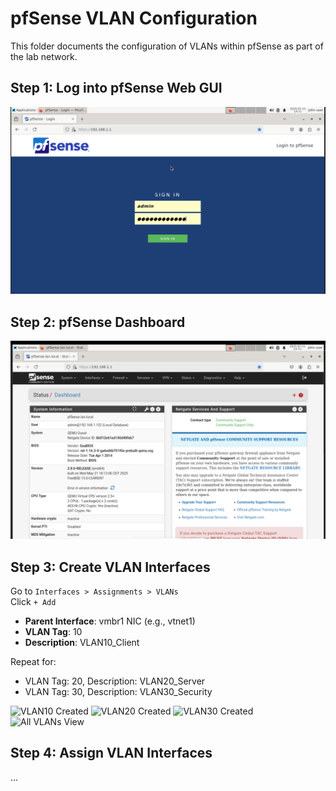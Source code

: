 # pfSense VLAN Configuration

This folder documents the configuration of VLANs within pfSense as part of the lab network.

## Step 1: Log into pfSense Web GUI
![Login to pfSense](1_login_pfsense.png)

## Step 2: pfSense Dashboard
![pfSense Dashboard](2_dashboard.png)

## Step 3: Create VLAN Interfaces
Go to `Interfaces > Assignments > VLANs`  
Click `+ Add`

- **Parent Interface**: vmbr1 NIC (e.g., vtnet1)
- **VLAN Tag**: 10
- **Description**: VLAN10_Client

Repeat for:

- VLAN Tag: 20, Description: VLAN20_Server
- VLAN Tag: 30, Description: VLAN30_Security

![VLAN10 Created](3_vlan10.png)
![VLAN20 Created](4_vlan20.png)
![VLAN30 Created](5_vlan30.png)
![All VLANs View](6_all_vlans.png)

## Step 4: Assign VLAN Interfaces
...

